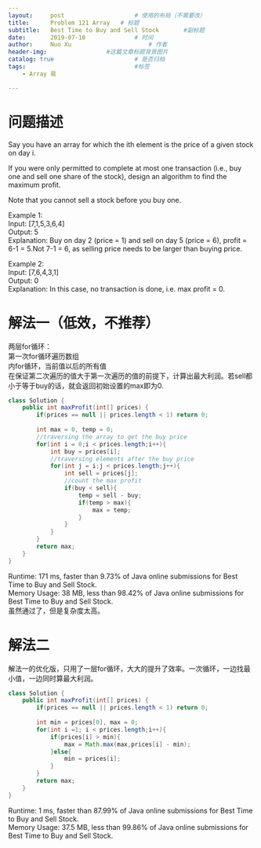 ```yaml
---
layout:     post   				    # 使用的布局（不需要改）
title:      Problem 121 Array	# 标题 
subtitle:   Best Time to Buy and Sell Stock       #副标题
date:       2019-07-10				# 时间
author:     Nuo Xu 						# 作者
header-img:              	#这篇文章标题背景图片
catalog: true 						# 是否归档
tags:								#标签
    - Array 易

---
```

# 问题描述
Say you have an array for which the ith element is the price of a given stock on day i.

If you were only permitted to complete at most one transaction (i.e., buy one and sell one share of the stock), design an algorithm to find the maximum profit.

Note that you cannot sell a stock before you buy one.

Example 1:  
Input: [7,1,5,3,6,4]  
Output: 5  
Explanation: Buy on day 2 (price = 1) and sell on day 5 (price = 6), profit = 6-1 = 5.Not 7-1 = 6, as selling price needs to be larger than buying price.

Example 2:  
Input: [7,6,4,3,1]  
Output: 0  
Explanation: In this case, no transaction is done, i.e. max profit = 0.

# 解法一（低效，不推荐）
两层for循环：  
第一次for循环遍历数组  
内for循环，当前值以后的所有值  
在保证第二次遍历的值大于第一次遍历的值的前提下，计算出最大利润。若sell都小于等于buy的话，就会返回初始设置的max即为0.
```java
class Solution {
    public int maxProfit(int[] prices) {
        if(prices == null || prices.length < 1) return 0;
        
        int max = 0, temp = 0;
        //traversing the array to get the buy price
        for(int i = 0;i < prices.length;i++){
            int buy = prices[i];
            //traversing elements after the buy price
            for(int j = i;j < prices.length;j++){
                int sell = prices[j];
                //count the max profit
                if(buy < sell){
                    temp = sell - buy;
                    if(temp > max){
                        max = temp;
                    }
                }
            }
        }
        return max;
    }
}
```
Runtime: 171 ms, faster than 9.73% of Java online submissions for Best Time to Buy and Sell Stock.  
Memory Usage: 38 MB, less than 98.42% of Java online submissions for Best Time to Buy and Sell Stock.  
虽然通过了，但是复杂度太高。
# 解法二
解法一的优化版，只用了一层for循环，大大的提升了效率。一次循环，一边找最小值，一边同时算最大利润。
```java
class Solution {
    public int maxProfit(int[] prices) {
        if(prices == null || prices.length < 1) return 0;
        
        int min = prices[0], max = 0;
        for(int i =1; i < prices.length;i++){
            if(prices[i] > min){
                max = Math.max(max,prices[i] - min);
            }else{
                min = prices[i];
            }
        }
        return max;
    }
}
```
Runtime: 1 ms, faster than 87.99% of Java online submissions for Best Time to Buy and Sell Stock.  
Memory Usage: 37.5 MB, less than 99.86% of Java online submissions for Best Time to Buy and Sell Stock.

